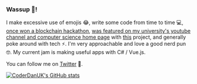 ### Wassup 👋!

I make excessive use of emojis 😂, write some code from time to time 💻, [once won a blockchain hackathon](https://twitter.com/CoderDan/status/1287686296190758912), [was featured on my university's youtube channel and computer science home page](https://www.youtube.com/watch?v=sQo8j2BtDrM) with [this](https://github.com/PRCS251A) project, and generally poke around with tech ⚡. I'm very approachable and love a good nerd pun 🤓. My current jam is making useful apps with C# / Vue.js. 

You can follow me on [Twitter](https://twitter.com/CoderDan) 🐤.

[![CoderDanUK's GitHub stats](https://github-readme-stats.vercel.app/api?username=CoderDanUK)](https://github.com/anuraghazra/github-readme-stats)

